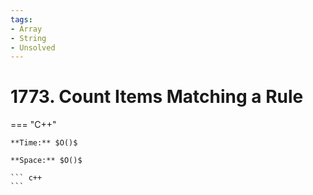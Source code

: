 ```yaml
---
tags:
- Array
- String
- Unsolved
---
```



# 1773. Count Items Matching a Rule

=== "C++"

    **Time:** $O()$

    **Space:** $O()$

    ``` c++
    ```